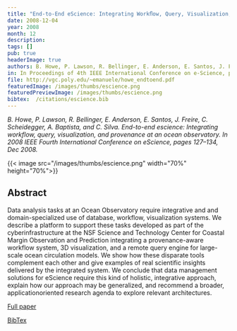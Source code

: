 ```yaml
---
title: "End-to-End eScience: Integrating Workﬂow, Query, Visualization, and Provenance at an Ocean Observatory"
date: 2008-12-04
year: 2008
month: 12
description:
tags: []
pub: true
headerImage: true
authors: B. Howe, P. Lawson, R. Bellinger, E. Anderson, E. Santos, J. Freire, C. Scheidegger, A. Baptista, C. Silva
in: In Proceedings of 4th IEEE International Conference on e-Science, pp. 127-134
file: http://vgc.poly.edu/~emanuele/howe_endtoend.pdf
featuredImage: /images/thumbs/escience.png
featuredPreviewImage: /images/thumbs/escience.png
bibtex:  /citations/escience.bib
---
```


*B. Howe, P. Lawson, R. Bellinger, E. Anderson, E. Santos, J. Freire, C. Scheidegger, A. Baptista, and C. Silva. End-to-end escience: Integrating workflow, query, visualization, and provenance at an ocean observatory. In 2008 IEEE Fourth International Conference on eScience, pages 127–134, Dec 2008.*

{{< image src="/images/thumbs/escience.png" width="70%" height="70%">}}

## Abstract
Data analysis tasks at an Ocean Observatory require integrative and and domain-specialized use of database, workflow, visualization systems. We describe a platform to support these tasks developed as part of the cyberinfrastructure at the NSF Science and Technology Center for Coastal Margin Observation and Prediction integrating a provenance-aware workflow system, 3D visualization, and a remote query engine for large-scale ocean circulation models. We show how these disparate tools complement each other and give examples of real scientific insights delivered by the integrated system. We conclude that data management solutions for eScience require this kind of holistic, integrative approach, explain how our approach may be generalized, and recommend a broader, applicationoriented research agenda to explore relevant architectures.

[Full paper](http://vgc.poly.edu/~emanuele/howe_endtoend.pdf)

[BibTex](/citations/escience.bib) 